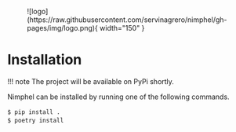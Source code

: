 <figure markdown>
  ![logo](https://raw.githubusercontent.com/servinagrero/nimphel/gh-pages/img/logo.png){ width="150" }
</figure>


# Installation

!!! note
    The project will be available on PyPi shortly.


Nimphel can be installed by running one of the following commands.

```sh
$ pip install .
$ poetry install
```
